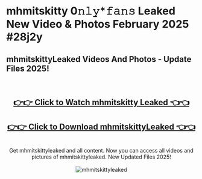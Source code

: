 # mhmitskitty 0𝚗𝚕𝚢*𝚏𝚊𝚗𝚜 Leaked New Video & Photos February 2025 #28j2y

<h2>mhmitskittyLeaked Videos And Photos - Update Files 2025!</h2>
<br>
<div align="center">
<h2><a href="https://mediaupload.pro?title=mhmitskitty&ref=11F" rel="nofollow">👉👉 Click to Watch mhmitskitty Leaked 👈👈</a></h2>
<h2><a href="https://mediaupload.pro?title=mhmitskitty&ref=11F" rel="nofollow">👉👉 Click to Download mhmitskittyLeaked 👈👈</a></h2>
<br>
Get mhmitskittyleaked and all content. Now you can access all videos and pictures of mhmitskittyleaked. New Updated Files 2025!
<br>
<br>
<a href="https://mediaupload.pro?title=mhmitskitty&ref=11F" rel="nofollow" data-target="animated-image.originalLink"><img src="https://i.ibb.co/Gkj2r4b/banner.png" alt="mhmitskittyleaked" style="max-width: 100%; display: inline-block;" data-target="animated-image.originalImage"></a>
</div>
<br>

